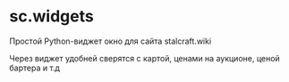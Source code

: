 # sc.widgets
Простой Python-виджет окно для сайта stalcraft.wiki

Через виджет удобней сверятся с картой, ценами на аукционе, ценой бартера и т.д
